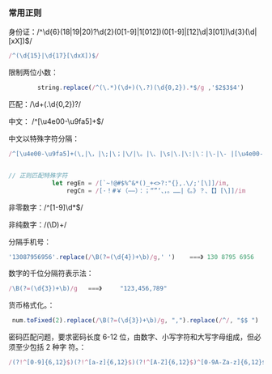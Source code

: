
### 常用正则
身份证：/^\d{6}(18|19|20)?\d{2}(0[1-9]|1[012])(0[1-9]|[12]\d|3[01])\d{3}(\d|[xX])$/
```js
/^(\d{15}|\d{17}[\dxX])$/
```


限制两位小数：
``` javascript
		string.replace(/^(\.*)(\d+)(\.?)(\d{0,2}).*$/g ,'$2$3$4')
```
匹配：/\d+(\.\d{0,2})?/

中文： /^[\u4e00-\u9fa5]+$/

中文以特殊字符分隔：
``` javascript
/^[\u4e00-\u9fa5]+(\,|\，|\;|\；|\/|\。|\、|\s|\.|\:|\：|\-|\- |[\u4e00-\u9fa5]+)*$/


// 正则匹配特殊字符
            let regEn = /[`~!@#$%^&*()_+<>?:"{},.\/;'[\]]/im,
                regCn = /[·！#￥（——）：；“”‘、，。……|《。》？、【】[\]]/im
```

非零数字：/^[1-9]\d*$/


非纯数字：/(\D)+/

分隔手机号：
``` javascript
'13087956956'.replace(/\B(?=(\d{4})+\b)/g,' ')    ===》 130 8795 6956
```

数字的千位分隔符表示法：
``` javascript
/\B(?=(\d{3})+\b)/g   ===》     "123,456,789"
```

 货币格式化。：
``` javascript
 num.toFixed(2).replace(/\B(?=(\d{3})+\b)/g, ",").replace(/^/, "$$ ")    ===》$ 1,888.00
```

密码匹配问题，要求密码长度 6-12 位，由数字、小写字符和大写字母组成，但必须至少包括 2 种字
符。：
``` javascript
/(?!^[0-9]{6,12}$)(?!^[a-z]{6,12}$)(?!^[A-Z]{6,12}$)^[0-9A-Za-z]{6,12}$/
```
